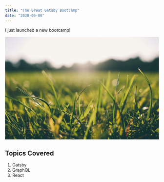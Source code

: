 ```yaml
---
title: "The Great Gatsby Bootcamp"
date: "2020-06-08"
---
```


I just launched a new bootcamp!

![Grass](./grass.jpg)

## Topics Covered

1. Gatsby
2. GraphQL
3. React
